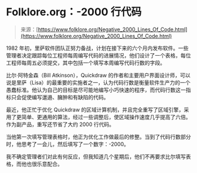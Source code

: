 <!--yml

category: 未分类

date: 2024-05-29 12:37:00

-->

# Folklore.org：-2000 行代码

> 来源：[https://www.folklore.org/Negative_2000_Lines_Of_Code.html](https://www.folklore.org/Negative_2000_Lines_Of_Code.html)

1982 年初，里萨软件团队正努力备战，计划在接下来的六个月内发布软件。一些管理者决定跟踪每位工程师每周编写代码的进展情况，他们设计了一个表格，每位工程师每周五必须提交，其中包括一个填写本周编写代码行数的字段。

比尔·阿特金森（Bill Atkinson），Quickdraw 的作者和主要用户界面设计师，可以说是里萨（Lisa）的最重要的实施者之一，认为代码行数是衡量软件生产力的一个愚蠢标准。他认为自己的目标是尽可能地编写小巧快速的程序，而代码行数这一指标只会促使编写邋遢、臃肿和有缺陷的代码。

最近，他正忙于优化 Quickdraw 的区域计算机制，并且完全重写了区域引擎，采用了更简单、更通用的算法，经过一些调整后，使区域操作速度几乎提高了六倍。作为副产品，重写还节省了大约 2000 行代码。

当他第一次填写管理表格时，他正为优化工作做最后的修整。当到了代码行数部分时，他思考了一会儿，然后填写了一个数字：-2000。

我不确定管理者们对此有何反应，但我知道几个星期后，他们不再要求比尔填写表格，而他也很乐意配合。
